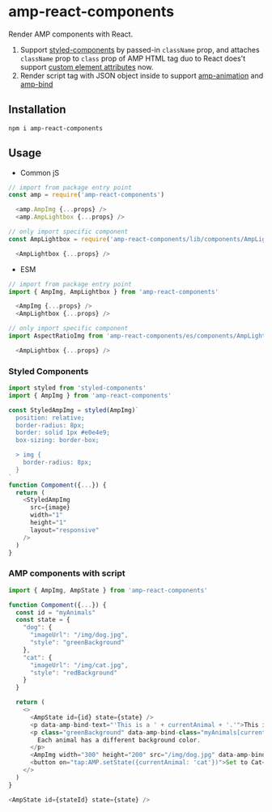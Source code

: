 # amp-react-components

Render AMP components with React.
1. Support <a href="https://www.styled-components.com/docs/advanced#existing-css">styled-components</a> by passed-in `className` prop,
and attaches `className` prop to `class` prop of AMP HTML tag duo to React does't support <a href="https://github.com/facebook/react/issues/11347#issuecomment-339830484">custom element attributes</a> now.
2. Render script tag with JSON object inside to support  <a href="https://amp.dev/documentation/components/amp-animation/?format=websites">amp-animation</a> and <a href="https://amp.dev/documentation/components/amp-bind/?format=websites">amp-bind</a>

## Installation
```
npm i amp-react-components
```

## Usage
- Common jS
```js
// import from package entry point
const amp = require('amp-react-components')

  <amp.AmpImg {...props} />
  <amp.AmpLightbox {...props} />
```
```js
// only import specific component
const AmpLightbox = require('amp-react-components/lib/components/AmpLightbox')

  <AmpLightbox {...props} />
```

- ESM
```js
// import from package entry point
import { AmpImg, AmpLightbox } from 'amp-react-components'

  <AmpImg {...props} />
  <AmpLightbox {...props} />
```
```js
// only import specific component
import AspectRatioImg from 'amp-react-components/es/components/AmpLightbox'

  <AmpLightbox {...props} />
```

### Styled Components
```js
import styled from 'styled-components'
import { AmpImg } from 'amp-react-components'

const StyledAmpImg = styled(AmpImg)`
  position: relative;
  border-radius: 8px;
  border: solid 1px #e0e4e9;
  box-sizing: border-box;

  > img {
    border-radius: 8px;
  }
`
function Compoment({...}) {
  return (
    <StyledAmpImg
      src={image}
      width="1"
      height="1"
      layout="responsive"
    />
  )
}
```

### AMP components with script
```js
import { AmpImg, AmpState } from 'amp-react-components'

function Compoment({...}) {
  const id = "myAnimals"
  const state = {
    "dog": {
      "imageUrl": "/img/dog.jpg",
      "style": "greenBackground"
    },
    "cat": {
      "imageUrl": "/img/cat.jpg",
      "style": "redBackground"
    }
  }

  return (
    <>
      <AmpState id={id} state={state} />
      <p data-amp-bind-text="'This is a ' + currentAnimal + '.'">This is a dog.</p>
      <p class="greenBackground" data-amp-bind-class="myAnimals[currentAnimal].style">
        Each animal has a different background color.
      </p>
      <AmpImg width="300" height="200" src="/img/dog.jpg" data-amp-bind-src="myAnimals[currentAnimal].imageUrl" />
      <button on="tap:AMP.setState({currentAnimal: 'cat'})">Set to Cat</button>
    </>
  )
}

<AmpState id={stateId} state={state} />
```
